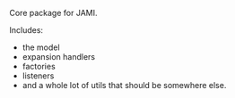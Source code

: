 Core package for JAMI. 

Includes:

 - the model
 - expansion handlers
 - factories
 - listeners
 - and a whole lot of utils that should be somewhere else.
